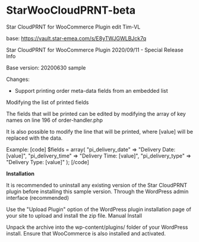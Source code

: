 # StarWooCloudPRNT-beta
Star CloudPRNT for WooCommerce Plugin edit Tim-VL

base: https://vault.star-emea.com/s/E8yTWJGWLBJck7q


Star CloudPRNT for WooCommerce Plugin
2020/09/11 - Special Release
Info

Base version: 20200630 sample

Changes:
*  Support printing order meta-data fields from an embedded list

Modifying the list of printed fields

The fields that will be printed can be edited by modifying the array of key names on line 196 of order-handler.php

It is also possible to modify the line that will be printed, where [value] will be replaced with the data.

Example:
[code]
$fields = array(
    "pi_delivery_date" => "Delivery Date: [value]",
    "pi_delivery_time" => "Delivery Time: [value]",
    "pi_delivery_type" => "Delivery Type: [value]"
);
[/code]


<b>Installation</b>

It is recommended to uninstall any existing version of the Star CloudPRNT plugin before installing this sample version.
Through the WordPress admin interface (recommended)

Use the "Upload Plugin" option of the WordPress plugin installation page of your site to upload and install the zip file.
Manual Install

Unpack the archive into the wp-content/plugins/ folder of your WordPress install. Ensure that WooCommerce is also installed and activated.
